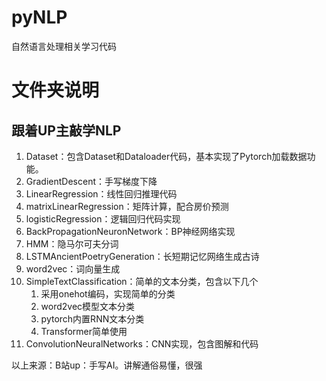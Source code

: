 # pyNLP

自然语言处理相关学习代码

# 文件夹说明

## 跟着UP主敲学NLP

1. Dataset：包含Dataset和Dataloader代码，基本实现了Pytorch加载数据功能。
2. GradientDescent：手写梯度下降
3. LinearRegression：线性回归推理代码
4. matrixLinearRegression：矩阵计算，配合房价预测
5. logisticRegression：逻辑回归代码实现
6. BackPropagationNeuronNetwork：BP神经网络实现
7. HMM：隐马尔可夫分词
8. LSTMAncientPoetryGeneration：长短期记忆网络生成古诗
9. word2vec：词向量生成
10. SimpleTextClassification：简单的文本分类，包含以下几个
    1. 采用onehot编码，实现简单的分类
    1. word2vec模型文本分类
    1. pytorch内置RNN文本分类
    1. Transformer简单使用
11. ConvolutionNeuralNetworks：CNN实现，包含图解和代码



以上来源：B站up：手写AI。讲解通俗易懂，很强
